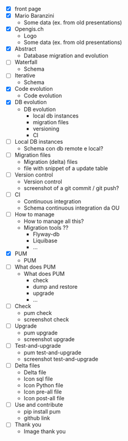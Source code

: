 - [X] front page
- [X] Mario Baranzini
  - Some data (ex. from old presentations)
- [X] Opengis.ch
  - Logo
  - Some data (ex. from old presentations)
- [X] Abstract
  - Database migration and evolution
- [ ] Waterfall
  - Schema
- [ ] Iterative
  - Schema
- [X] Code evolution
  - Code evolution
- [X] DB evolution
  - DB evolution
    - local db instances
    - migration files
    - versioning
    - CI
- [ ] Local DB instances
  - Schema con db remote e local?
- [ ] Migration files
  - Migration (delta) files
  - file with snippet of a update table
- [ ] Version control
  - Version control
  - screenshot of a git commit / git push?
- [ ] CI
  - Continuous integration
  - Schema continuous integration da OU
- [ ] How to manage
  - How to manage all this?
  - Migration tools ??
    - Flyway-db
    - Liquibase
    - ...
- [X] PUM
  - PUM
- [ ] What does PUM
  - What does PUM
    - check
    - dump and restore
    - upgrade
    - ...
- [ ] Check
  - pum check
  - screenshot check
- [ ] Upgrade
  - pum upgrade
  - screenshot upgrade
- [ ] Test-and-upgrade
  - pum test-and-upgrade
  - screenshot test-and-upgrade
- [ ] Delta files
  - Delta file
  - Icon sql file
  - Icon Python file
  - Icon pre-all file
  - Icon post-all file
- [ ] Use and contribute
  - pip install pum
  - github link
- [ ] Thank you
  - Image thank you
